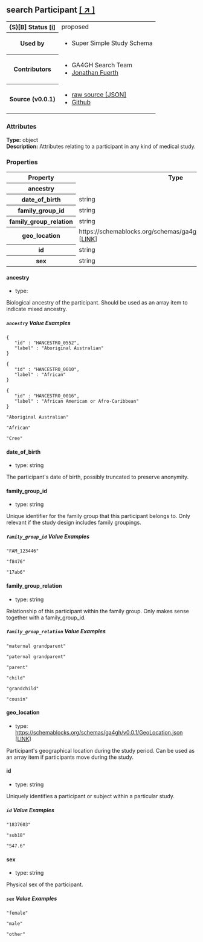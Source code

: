 
<div id="schema-header-title">
  <h2><span id="schema-header-title-project">search</span> Participant <a href="https://github.com/ga4gh-schemablocks/playground" target="_BLANK">[ &nearr; ]</a></h2>
</div>

<table id="schema-header-table">
<tr>
<th>{S}[B] Status <a href="https://schemablocks.org/about/sb-status-levels.html">[i]</a></th>
<td><div id="schema-header-status">proposed</div></td>
</tr>
<tr><th>Used by</th><td><ul>
<li>Super Simple Study Schema</li>
</ul></td></tr>


<!--more-->
<tr><th>Contributors</th><td><ul>
<li>GA4GH Search Team</li>
<li><a href="https://orcid.org/0000-0001-9135-2164">Jonathan Fuerth</a></li>
</ul></td></tr>
<tr><th>Source (v0.0.1)</th><td><ul>
<li><a href="current/Participant.json" target="_BLANK">raw source [JSON]</a></li>
<li><a href="https://github.com/ga4gh-schemablocks/playground/blob/master/schemas/Participant.yaml" target="_BLANK">Github</a></li>
</ul></td></tr>
</table>

<div id="schema-attributes-title"><h3>Attributes</h3></div>

  
__Type:__ object  
__Description:__ Attributes relating to a participant in any kind of medical study.

### Properties

<table id="schema-properties-table">
<tr><th>Property</th><th>Type</th></tr>
<tr><th>ancestry</th><td></td></tr>
<tr><th>date_of_birth</th><td>string</td></tr>
<tr><th>family_group_id</th><td>string</td></tr>
<tr><th>family_group_relation</th><td>string</td></tr>
<tr><th>geo_location</th><td>https://schemablocks.org/schemas/ga4gh/v0.0.1/GeoLocation.json [<a href="https://schemablocks.org/schemas/ga4gh/v0.0.1/GeoLocation.json">LINK</a>]</td></tr>
<tr><th>id</th><td>string</td></tr>
<tr><th>sex</th><td>string</td></tr>
</table>


#### ancestry

* type: 

Biological ancestry of the participant. Should be used as an array item to indicate mixed ancestry.


##### `ancestry` Value Examples  

```
{
   "id" : "HANCESTRO_0552",
   "label" : "Aboriginal Australian"
}
```
```
{
   "id" : "HANCESTRO_0010",
   "label" : "African"
}
```
```
{
   "id" : "HANCESTRO_0016",
   "label" : "African American or Afro-Caribbean"
}
```
```
"Aboriginal Australian"
```
```
"African"
```
```
"Cree"
```

#### date_of_birth

* type: string

The participant's date of birth, possibly truncated to preserve anonymity.



#### family_group_id

* type: string

Unique identifier for the family group that this participant belongs to. Only relevant if the study design
includes family groupings.


##### `family_group_id` Value Examples  

```
"FAM_123446"
```
```
"f8476"
```
```
"17ab6"
```

#### family_group_relation

* type: string

Relationship of this participant within the family group. Only makes sense together with a family_group_id.


##### `family_group_relation` Value Examples  

```
"maternal grandparent"
```
```
"paternal grandparent"
```
```
"parent"
```
```
"child"
```
```
"grandchild"
```
```
"cousin"
```

#### geo_location

* type: https://schemablocks.org/schemas/ga4gh/v0.0.1/GeoLocation.json [<a href="https://schemablocks.org/schemas/ga4gh/v0.0.1/GeoLocation.json">LINK</a>]

Participant's geographical location during the study period. Can be used as an array item if participants
move during the study.



#### id

* type: string

Uniquely identifies a participant or subject within a particular study.


##### `id` Value Examples  

```
"1837603"
```
```
"sub18"
```
```
"S47.6"
```

#### sex

* type: string

Physical sex of the participant.


##### `sex` Value Examples  

```
"female"
```
```
"male"
```
```
"other"
```

